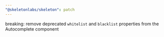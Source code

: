 ```yaml
---
"@skeletonlabs/skeleton": patch
---
```


breaking: remove deprecated `whitelist` and `blacklist` properties from the Autocomplete component
